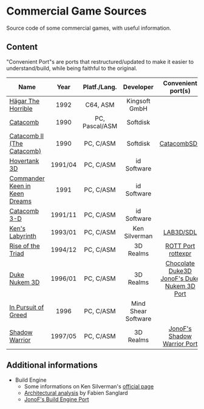 # Commercial Game Sources

Source code of some commercial games, with useful information.

## Content

"Convenient Port"s are ports that restructured/updated to make it easier to understand/build, while being faithful to the original.

| Name                                                           |  Year   |  Platf./Lang.  |      Developer      |                                        Convenient port(s)                                         |
| -------------------------------------------------------------- | :-----: | :------------: | :-----------------: | :-----------------------------------------------------------------------------------------------: |
| [Hägar The Horrible][Hägar The Horrible]                       |  1992   |    C64, ASM    |    Kingsoft GmbH    |                                                                                                   |
| [Catacomb][Catacomb]                                           |  1990   | PC, Pascal/ASM |      Softdisk       |                                                                                                   |
| [Catacomb II (The Catacomb)][Catacomb II (The Catacomb)]       |  1990   |   PC, C/ASM    |      Softdisk       |                                    [CatacombSDL][CatacombSDL]                                     |
| [Hovertank 3D][Hovertank 3D]                                   | 1991/04 |   PC, C/ASM    |     id Software     |                                                                                                   |
| [Commander Keen in Keen Dreams][Commander Keen in Keen Dreams] |  1991   |   PC, C/ASM    |     id Software     |                                                                                                   |
| [Catacomb 3-D][Catacomb 3-D]                                   | 1991/11 |   PC, C/ASM    |     id Software     |                                                                                                   |
| [Ken's Labyrinth][Ken's Labyrinth]                             | 1993/01 |   PC, C/ASM    |    Ken Silverman    |                                      [LAB3D/SDL][LAB3D/SDL]                                       |
| [Rise of the Triad][Rise of the Triad]                         | 1994/12 |   PC, C/ASM    |      3D Realms      |                          [ROTT Port][ROTT Port]<br/>[rottexpr][rottexpr]                          |
| [Duke Nukem 3D][Duke Nukem 3D]                                 | 1996/01 |   PC, C/ASM    |      3D Realms      | [Chocolate Duke3D][Chocolate Duke3D]<br/>[JonoF's Duke Nukem 3D Port][JonoF's Duke Nukem 3D Port] |
| [In Pursuit of Greed][In Pursuit of Greed]                     |  1996   |   PC, C/ASM    | Mind Shear Software |                                                                                                   |
| [Shadow Warrior][Shadow Warrior]                               | 1997/05 |   PC, C/ASM    |      3D Realms      |                    [JonoF's Shadow Warrior Port][JonoF's Shadow Warrior Port]                     |

<!-- Sources; keep in the same order as the table -->

[Hägar The Horrible]: https://github.com/commercial-game-sources/hagar_the_horrible
[Catacomb]: https://github.com/commercial-game-sources/catacomb
[Catacomb II (The Catacomb)]: https://github.com/commercial-game-sources/catacomb_ii
[Hovertank 3D]: https://github.com/commercial-game-sources/hovertank_3d
[Commander Keen in Keen Dreams]: https://github.com/commercial-game-sources/commander_keen_in_keen_dreams
[Catacomb 3-D]: https://github.com/commercial-game-sources/catacomb_3d
[Ken's Labyrinth]: https://github.com/commercial-game-sources/kens_labyrinth
[Rise of the Triad]: https://github.com/commercial-game-sources/rise_of_the_triad
[Duke Nukem 3D]: https://github.com/commercial-game-sources/duke_nukem_3d
[In Pursuit of Greed]: https://github.com/commercial-game-sources/in_pursuit_of_greed
[Shadow Warrior]: https://github.com/commercial-game-sources/shadow_warrior

<!-- Convenient ports; keep in alphabetic order -->

[CatacombSDL]: https://github.com/Blzut3/CatacombSDL
[Chocolate Duke3D]: https://github.com/fabiensanglard/chocolate_duke3D
[JonoF's Duke Nukem 3D Port]: https://github.com/jonof/jfduke3d
[JonoF's Shadow Warrior Port]: https://github.com/jonof/jfsw
[LAB3D/SDL]: https://github.com/sacredbanana/lab3d-sdl
[ROTT Port]: https://github.com/fabiangreffrath/rott
[rottexpr]: https://github.com/LTCHIPS/rottexpr

## Additional informations

- Build Engine
  - Some informations on Ken Silverman's [official page](http://www.advsys.net/ken/buildsrc/default.htm)
  - [Architectural analysis](https://fabiensanglard.net/duke3d) by Fabien Sanglard
  - [JonoF's Build Engine Port](https://github.com/jonof/jfbuild)
